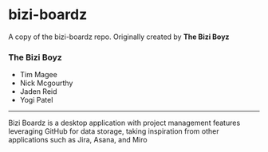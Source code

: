 # bizi-boardz
A copy of the bizi-boardz repo. Originally created by **The Bizi Boyz**

### The Bizi Boyz
- Tim Magee 
- Nick Mcgourthy
- Jaden Reid
- Yogi Patel

---
Bizi Boardz is a desktop application with project management features leveraging GitHub for data storage, taking inspiration from other applications such as Jira, Asana, and Miro